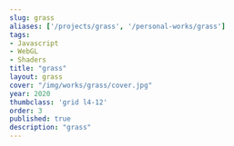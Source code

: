 ```yaml
---
slug: grass
aliases: ['/projects/grass', '/personal-works/grass']
tags:
- Javascript
- WebGL
- Shaders
title: "grass"
layout: grass
cover: "/img/works/grass/cover.jpg"
year: 2020
thumbclass: 'grid l4-12'
order: 3
published: true
description: "grass"
---
```

 
